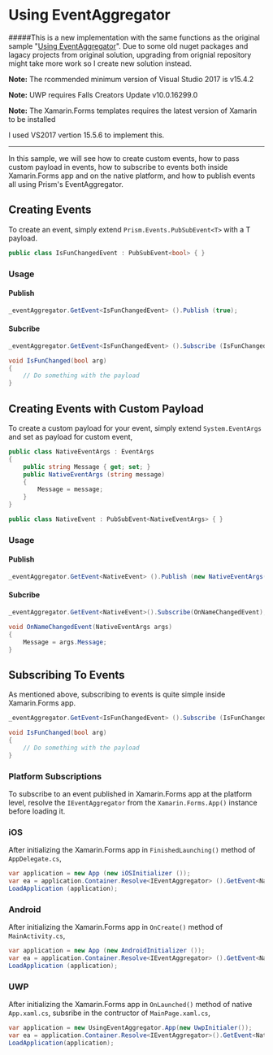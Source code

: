 # Using EventAggregator
#####This is a new implementation with the same functions as the original sample "[Using EventAggregator](https://github.com/PrismLibrary/Prism-Samples-Forms/tree/master/UsingEventAggregator)". Due to some old nuget packages and lagacy projects from original solution, upgrading from orignial repository might take more work so I create new solution instead. 

**Note:** The rcommended minimum version of Visual Studio 2017 is v15.4.2

**Note:** UWP requires Falls Creators Update v10.0.16299.0

**Note:** The Xamarin.Forms templates requires the latest version of Xamarin to be installed

I used VS2017 vertion 15.5.6 to implement this. 

----------


In this sample, we will see how to create custom events, how to pass custom payload in events, how to subscribe to events both inside Xamarin.Forms app and on the native platform, and how to publish events all using Prism's EventAggregator.

## Creating Events
To create an event, simply extend `Prism.Events.PubSubEvent<T>` with a T payload.

```csharp
public class IsFunChangedEvent : PubSubEvent<bool> { }
```
### Usage
#### Publish
```csharp
_eventAggregator.GetEvent<IsFunChangedEvent> ().Publish (true);
```
#### Subcribe
```csharp
_eventAggregator.GetEvent<IsFunChangedEvent> ().Subscribe (IsFunChanged);

void IsFunChanged(bool arg) 
{
    // Do something with the payload
}
```

## Creating Events with Custom Payload
To create a custom payload for your event, simply extend `System.EventArgs` and set as payload for custom event,
```csharp
public class NativeEventArgs : EventArgs
{
    public string Message { get; set; }
    public NativeEventArgs (string message)
    {
        Message = message;
    }
}

public class NativeEvent : PubSubEvent<NativeEventArgs> { }
```
### Usage
#### Publish
```csharp
_eventAggregator.GetEvent<NativeEvent> ().Publish (new NativeEventArgs("Xamarin.Forms"));
```

#### Subcribe
```csharp
_eventAggregator.GetEvent<NativeEvent>().Subscribe(OnNameChangedEvent);

void OnNameChangedEvent(NativeEventArgs args) 
{
    Message = args.Message;
}
```

## Subscribing To Events
As mentioned above, subscribing to events is quite simple inside Xamarin.Forms app.
```csharp
_eventAggregator.GetEvent<IsFunChangedEvent> ().Subscribe (IsFunChanged);

void IsFunChanged(bool arg) 
{
    // Do something with the payload
}
```
### Platform Subscriptions
To subscribe to an event published in Xamarin.Forms app at the platform level, resolve the `IEventAggregator` from the `Xamarin.Forms.App()` instance before loading it.

### iOS
After initializing the Xamarin.Forms app in `FinishedLaunching()` method of `AppDelegate.cs`,
```csharp
var application = new App (new iOSInitializer ());
var ea = application.Container.Resolve<IEventAggregator> ().GetEvent<NativeEvent>().Subscribe(OnNameChangedEvent);
LoadApplication (application);
```

### Android
After initializing the Xamarin.Forms app in `OnCreate()` method of `MainActivity.cs`,
```csharp
var application = new App (new AndroidInitializer ());
var ea = application.Container.Resolve<IEventAggregator> ().GetEvent<NativeEvent> ().Subscribe (OnNameChangedEvent);
LoadApplication (application);
```

### UWP
After initializing the Xamarin.Forms app in `OnLaunched()` method of native `App.xaml.cs`, subsribe in the contructor of `MainPage.xaml.cs`,
```csharp
var application = new UsingEventAggregator.App(new UwpInitialer());
var ea = application.Container.Resolve<IEventAggregator>().GetEvent<NativeEvent>().Subscribe(OnNativeEvent);
LoadApplication(application);
```
